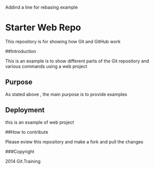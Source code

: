 Addind a line for rebasing example
# Starter Web Repo

This repository is for showing how Git and GitHub work

##Introduction

This is an example is to show different parts of the Git repository and various commands using a web project

## Purpose

As stated above , the main purpose is to provide examples

## Deployment

this is an example of web project 

##How to contribute

Please eview this repository and make a fork and pull the changes


###Copyright

2014 Git.Training

